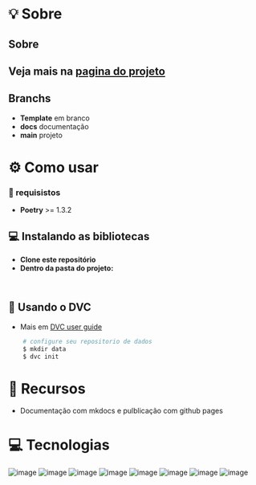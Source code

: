 # 💡 Sobre

## **Sobre**


## Veja mais na [pagina do projeto](https://smrenato.github.io/datascience-projects/)

          
## Branchs
* **Template** em branco
* **docs** documentação
* **main** projeto


# ⚙️ Como usar

### 📃 requisistos

- **Poetry** >= 1.3.2


## 💻 Instalando as bibliotecas

- **Clone este repositório**
- **Dentro da pasta do projeto:**

```bash



```

## 💾 Usando o DVC

- Mais em [DVC user guide](https://dvc.org/doc/user-guide/overview)

```sh
    # configure seu repositorio de dados
    $ mkdir data
    $ dvc init

```

# 🧰 Recursos

- Documentação com mkdocs e pulblicação com github pages

# 💻 Tecnologias

![image](https://img.shields.io/badge/Python-3.11-9146F?style=for-the-badge&logo=python&logoColor=white&labelColor=46f)
![image](https://img.shields.io/badge/DVC-2.41-9146F?style=for-the-badge&logo=dvc&logoColor=white&labelColor=13ADC7)
![image](https://img.shields.io/badge/Poetry-1.3.2-9146F?style=for-the-badge&logo=poetry&logoColor=white&labelColor=60A5FA)
![image](https://img.shields.io/badge/Dynaconf-3.1.11-9146F?style=for-the-badge&logo=.env&logoColor=white&labelColor=60A5FA)
![image](https://img.shields.io/badge/Mkdocs-9.0.3-9146F?style=for-the-badge&logo=read-the-docs&logoColor=white&labelColor=000000)
![image](https://img.shields.io/badge/Ipykernel-6.20.2-9146F?style=for-the-badge&logo=jupyter&logoColor=white&labelColor=F37626)
![image](https://img.shields.io/badge/Scikitlearn-1.2.0-9146F?style=for-the-badge&logo=scikitlearn&logoColor=white&labelColor=F7931E)
![image](https://img.shields.io/badge/TensorFlow-2.11.0-9146F?style=for-the-badge&logo=tensorflow&logoColor=white&labelColor=FF6F00)